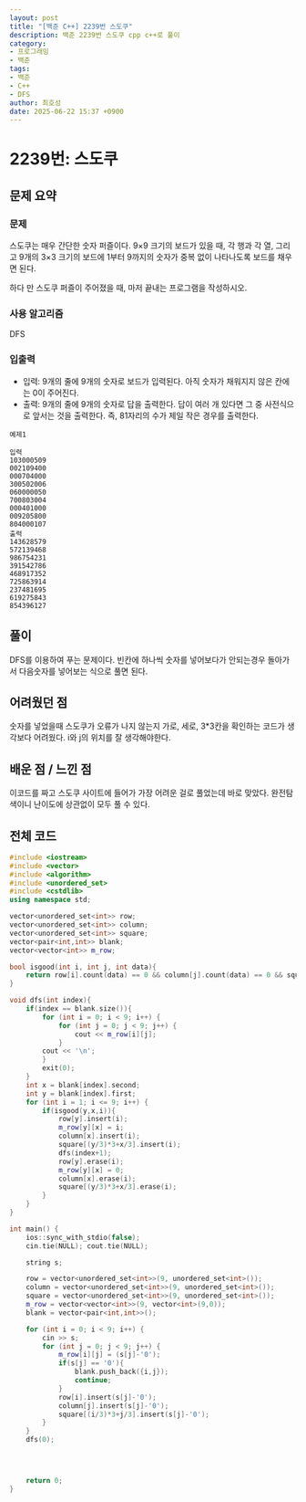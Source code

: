 ```yaml
---
layout: post
title: "[백준 C++] 2239번 스도쿠"
description: 백준 2239번 스도쿠 cpp c++로 풀이
category:
- 프로그래밍
- 백준
tags:
- 백준
- C++
- DFS
author: 최호성
date: 2025-06-22 15:37 +0900
---
```

# 2239번: 스도쿠

## 문제 요약
### 문제
스도쿠는 매우 간단한 숫자 퍼즐이다. 9×9 크기의 보드가 있을 때, 각 행과 각 열, 그리고 9개의 3×3 크기의 보드에 1부터 9까지의 숫자가 중복 없이 나타나도록 보드를 채우면 된다. 

하다 만 스도쿠 퍼즐이 주어졌을 때, 마저 끝내는 프로그램을 작성하시오.

### 사용 알고리즘
DFS

### 입출력
- 입력: 9개의 줄에 9개의 숫자로 보드가 입력된다. 아직 숫자가 채워지지 않은 칸에는 0이 주어진다.
- 출력: 9개의 줄에 9개의 숫자로 답을 출력한다. 답이 여러 개 있다면 그 중 사전식으로 앞서는 것을 출력한다. 즉, 81자리의 수가 제일 작은 경우를 출력한다.
```
예제1

입력
103000509
002109400
000704000
300502006
060000050
700803004
000401000
009205800
804000107
출력
143628579
572139468
986754231
391542786
468917352
725863914
237481695
619275843
854396127
```
## 풀이
DFS를 이용하여 푸는 문제이다. 빈칸에 하나씩 숫자를 넣어보다가 안되는경우 돌아가서 다음숫자를 넣어보는 식으로 풀면 된다. 

## 어려웠던 점
숫자를 넣었을때 스도쿠가 오류가 나지 않는지 가로, 세로, 3*3칸을 확인하는 코드가 생각보다 어려웠다. i와 j의 위치를 잘 생각해야한다.

## 배운 점 / 느낀 점
이코드를 짜고 스도쿠 사이트에 들어가 가장 어려운 걸로 풀었는데 바로 맞았다. 완전탐색이니 난이도에 상관없이 모두 풀 수 있다. 

## 전체 코드
```cpp
#include <iostream>
#include <vector>
#include <algorithm>
#include <unordered_set>
#include <cstdlib>
using namespace std;

vector<unordered_set<int>> row;
vector<unordered_set<int>> column;
vector<unordered_set<int>> square;
vector<pair<int,int>> blank;
vector<vector<int>> m_row;

bool isgood(int i, int j, int data){
    return row[i].count(data) == 0 && column[j].count(data) == 0 && square[(i/3)*3+j/3].count(data) == 0;
}

void dfs(int index){
    if(index == blank.size()){
        for (int i = 0; i < 9; i++) {
            for (int j = 0; j < 9; j++) {
                cout << m_row[i][j];
            }
        cout << '\n';
        }
        exit(0);
    }
    int x = blank[index].second;
    int y = blank[index].first;
    for (int i = 1; i <= 9; i++) {
        if(isgood(y,x,i)){
            row[y].insert(i);
            m_row[y][x] = i;
            column[x].insert(i);
            square[(y/3)*3+x/3].insert(i);
            dfs(index+1);
            row[y].erase(i);
            m_row[y][x] = 0;
            column[x].erase(i);
            square[(y/3)*3+x/3].erase(i);
        }
    }
}

int main() {
    ios::sync_with_stdio(false);
    cin.tie(NULL); cout.tie(NULL);

    string s;

    row = vector<unordered_set<int>>(9, unordered_set<int>());
    column = vector<unordered_set<int>>(9, unordered_set<int>());
    square = vector<unordered_set<int>>(9, unordered_set<int>());
    m_row = vector<vector<int>>(9, vector<int>(9,0));
    blank = vector<pair<int,int>>();

    for (int i = 0; i < 9; i++) {
        cin >> s;
        for (int j = 0; j < 9; j++) {
            m_row[i][j] = (s[j]-'0');
            if(s[j] == '0'){
                blank.push_back({i,j});
                continue;
            }
            row[i].insert(s[j]-'0');
            column[j].insert(s[j]-'0');
            square[(i/3)*3+j/3].insert(s[j]-'0');
        }
    }
    dfs(0);


    

    return 0;
}
```
